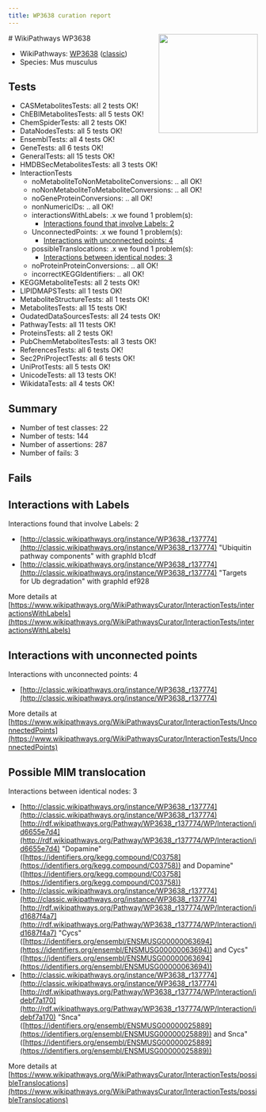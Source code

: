 ```yaml
---
title: WP3638 curation report
---
```


<img style="float: right; width: 200px" src="https://upload.wikimedia.org/wikipedia/commons/thumb/8/83/Wplogo_with_text_500.png/640px-Wplogo_with_text_500.png" />
# WikiPathways WP3638

* WikiPathways: [WP3638](https://wikipathways.org/pathways/WP3638) ([classic](https://classic.wikipathways.org/instance/WP3638))
* Species: Mus musculus
## Tests
* CASMetabolitesTests: all 2 tests OK!
* ChEBIMetabolitesTests: all 5 tests OK!
* ChemSpiderTests: all 2 tests OK!
* DataNodesTests: all 5 tests OK!
* EnsemblTests: all 4 tests OK!
* GeneTests: all 6 tests OK!
* GeneralTests: all 15 tests OK!
* HMDBSecMetabolitesTests: all 3 tests OK!
* InteractionTests
    * noMetaboliteToNonMetaboliteConversions: .. all OK!
    * noNonMetaboliteToMetaboliteConversions: .. all OK!
    * noGeneProteinConversions: .. all OK!
    * nonNumericIDs: .. all OK!
    * interactionsWithLabels: .x we found 1 problem(s):
        * [Interactions found that involve Labels: 2](#630d2679)
    * UnconnectedPoints: .x we found 1 problem(s):
        * [Interactions with unconnected points: 4](#35a61adc)
    * possibleTranslocations: .x we found 1 problem(s):
        * [Interactions between identical nodes: 3](#1c118208)
    * noProteinProteinConversions: .. all OK!
    * incorrectKEGGIdentifiers: .. all OK!
* KEGGMetaboliteTests: all 2 tests OK!
* LIPIDMAPSTests: all 1 tests OK!
* MetaboliteStructureTests: all 1 tests OK!
* MetabolitesTests: all 15 tests OK!
* OudatedDataSourcesTests: all 24 tests OK!
* PathwayTests: all 11 tests OK!
* ProteinsTests: all 2 tests OK!
* PubChemMetabolitesTests: all 3 tests OK!
* ReferencesTests: all 6 tests OK!
* Sec2PriProjectTests: all 6 tests OK!
* UniProtTests: all 5 tests OK!
* UnicodeTests: all 13 tests OK!
* WikidataTests: all 4 tests OK!


## Summary

* Number of test classes: 22
* Number of tests: 144
* Number of assertions: 287
* Number of fails: 3

## Fails

<a name="630d2679" />

## Interactions with Labels

Interactions found that involve Labels: 2

* [http://classic.wikipathways.org/instance/WP3638_r137774](http://classic.wikipathways.org/instance/WP3638_r137774) "Ubiquitin pathway components" with graphId b1cdf
* [http://classic.wikipathways.org/instance/WP3638_r137774](http://classic.wikipathways.org/instance/WP3638_r137774) "Targets for Ub degradation" with graphId ef928


More details at [https://www.wikipathways.org/WikiPathwaysCurator/InteractionTests/interactionsWithLabels](https://www.wikipathways.org/WikiPathwaysCurator/InteractionTests/interactionsWithLabels)

<a name="35a61adc" />

## Interactions with unconnected points

Interactions with unconnected points: 4

* [http://classic.wikipathways.org/instance/WP3638_r137774](http://classic.wikipathways.org/instance/WP3638_r137774)


More details at [https://www.wikipathways.org/WikiPathwaysCurator/InteractionTests/UnconnectedPoints](https://www.wikipathways.org/WikiPathwaysCurator/InteractionTests/UnconnectedPoints)

<a name="1c118208" />

## Possible MIM translocation

Interactions between identical nodes: 3

* [http://classic.wikipathways.org/instance/WP3638_r137774](http://classic.wikipathways.org/instance/WP3638_r137774) [http://rdf.wikipathways.org/Pathway/WP3638_r137774/WP/Interaction/id6655e7d4](http://rdf.wikipathways.org/Pathway/WP3638_r137774/WP/Interaction/id6655e7d4) "Dopamine" ([https://identifiers.org/kegg.compound/C03758](https://identifiers.org/kegg.compound/C03758)) and 
Dopamine" ([https://identifiers.org/kegg.compound/C03758](https://identifiers.org/kegg.compound/C03758))
* [http://classic.wikipathways.org/instance/WP3638_r137774](http://classic.wikipathways.org/instance/WP3638_r137774) [http://rdf.wikipathways.org/Pathway/WP3638_r137774/WP/Interaction/id1687f4a7](http://rdf.wikipathways.org/Pathway/WP3638_r137774/WP/Interaction/id1687f4a7) "Cycs" ([https://identifiers.org/ensembl/ENSMUSG00000063694](https://identifiers.org/ensembl/ENSMUSG00000063694)) and 
Cycs" ([https://identifiers.org/ensembl/ENSMUSG00000063694](https://identifiers.org/ensembl/ENSMUSG00000063694))
* [http://classic.wikipathways.org/instance/WP3638_r137774](http://classic.wikipathways.org/instance/WP3638_r137774) [http://rdf.wikipathways.org/Pathway/WP3638_r137774/WP/Interaction/idebf7a170](http://rdf.wikipathways.org/Pathway/WP3638_r137774/WP/Interaction/idebf7a170) "Snca" ([https://identifiers.org/ensembl/ENSMUSG00000025889](https://identifiers.org/ensembl/ENSMUSG00000025889)) and 
Snca" ([https://identifiers.org/ensembl/ENSMUSG00000025889](https://identifiers.org/ensembl/ENSMUSG00000025889))


More details at [https://www.wikipathways.org/WikiPathwaysCurator/InteractionTests/possibleTranslocations](https://www.wikipathways.org/WikiPathwaysCurator/InteractionTests/possibleTranslocations)

